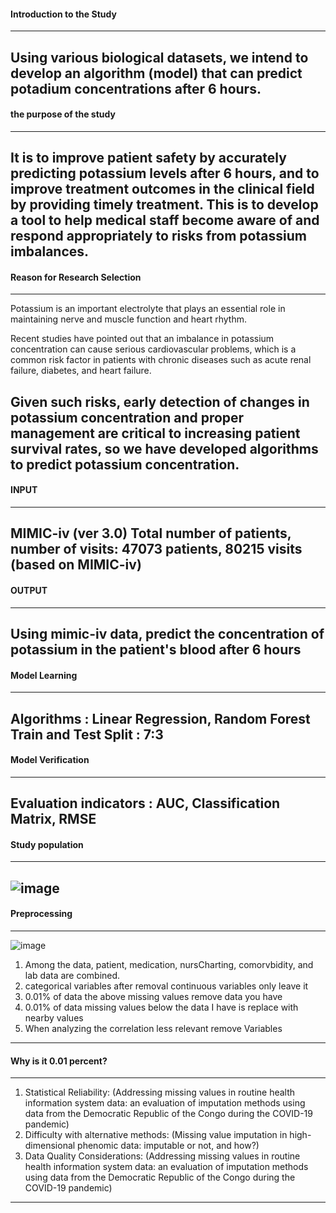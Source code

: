#### Introduction to the Study
-------------------------------
Using various biological datasets, we intend to develop an algorithm (model) that can predict potadium concentrations after 6 hours.
-------------------------------

#### the purpose of the study
-------------------------------
It is to improve patient safety by accurately predicting potassium levels after 6 hours, 
and to improve treatment outcomes in the clinical field by providing timely treatment. 
This is to develop a tool to help medical staff become aware of and respond appropriately to risks from potassium imbalances.
-------------------------------

#### Reason for Research Selection
-------------------------------
Potassium is an important electrolyte that plays an essential role in maintaining nerve and muscle function and heart rhythm.

Recent studies have pointed out that an imbalance in potassium concentration can cause serious cardiovascular problems, which is a common risk factor in patients with chronic diseases such as acute renal failure, diabetes, and heart failure.

Given such risks, early detection of changes in potassium concentration and proper management are critical to increasing patient survival rates, so we have developed algorithms to predict potassium concentration.
-------------------------------

#### INPUT
-------------------------------
MIMIC-iv (ver 3.0)
Total number of patients, number of visits: 47073 patients, 80215 visits (based on MIMIC-iv)
-------------------------------

#### OUTPUT
-------------------------------
Using mimic-iv data, predict the concentration of potassium in the patient's blood after 6 hours
-------------------------------

#### Model Learning
-------------------------------
Algorithms : Linear Regression, Random Forest
Train and Test Split : 7:3
-------------------------------

#### Model Verification
-------------------------------
Evaluation indicators : AUC, Classification Matrix, RMSE
-------------------------------

#### Study population
-------------------------------
![image](https://github.com/user-attachments/assets/14e15cdb-a70b-459a-939f-64ade572583c)
-------------------------------

#### Preprocessing
-------------------------------
![image](https://github.com/user-attachments/assets/ea7536ae-2fab-4959-8d57-8299d8d8f276)
1. Among the data, patient, medication, nursCharting, comorvbidity, and lab data are combined.
2. categorical variables after removal continuous variables only leave it
3. 0.01% of data the above missing values remove data you have
4. 0.01% of data missing values below the data I have is replace with nearby values
5. When analyzing the correlation less relevant remove Variables
-------------------------------

#### Why is it 0.01 percent?
-------------------------------
1. Statistical Reliability:
(Addressing missing values in routine health information system data: an evaluation of imputation methods using data from the Democratic Republic of the Congo during the COVID-19 pandemic)
2. Difficulty with alternative methods:
(Missing value imputation in high-dimensional phenomic data: imputable or not, and how?)
3. Data Quality Considerations:
(Addressing missing values in routine health information system data: an evaluation of imputation methods using data from the Democratic Republic of the Congo during the COVID-19 pandemic)
-------------------------------


